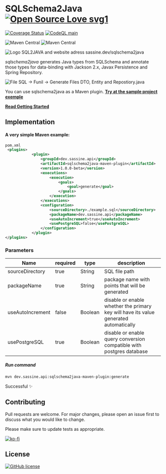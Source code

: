 # SQLSchema2Java  [![Open Source Love svg1](https://badges.frapsoft.com/os/v1/open-source.svg?v=103)](https://github.com/ellerbrock/open-source-badges/)


[![Coverage Status](https://coveralls.io/repos/github/Sassine/sqlschema2java/badge.svg?branch=main)](https://coveralls.io/github/Sassine/sqlschema2java?branch=main)
[![CodeQL main](https://github.com/Sassine/sqlschema2java/actions/workflows/codeql-analysis.yml/badge.svg)](https://github.com/Sassine/sqlschema2java/actions/workflows/codeql-analysis.yml)

![Maven Central](https://img.shields.io/maven-central/v/dev.sassine.api/sqlschema2java-core?color=purple&label=SQLSchema2java%20-%20Core&logo=java&logoColor=red&style=flat-square)
![Maven Central](https://img.shields.io/maven-central/v/dev.sassine.api/sqlschema2java-maven-plugin?color=purple&label=SQLSchema2java%20-%20Maven-Plugin&logo=java&logoColor=red&style=flat-square)


![Logo SQL2JAVA  and website adress sassine.dev/sqlschema2java](https://sassine.dev/assets/images/SQLSchema2Java_Logo2.png)


_sqlschema2java_ generates Java types from SQLSchema and annotate those types for data-binding with Jackson 2.x, Javax Persistence and Spring Repository.

![File SQL -> Funil -> Generate Files DTO, Entity and Repostiory.java](https://sassine.dev/assets/images/funil.png?a=1)



You can use sqlschema2java as a Maven plugin. 
[**Try at the sample project exemple**](https://github.com/Sassine/sqlschema2java/tree/main/sqlschema2java-example)

[**Read Getting Started**](https://github.com/Sassine/sqlschema2java/wiki/Getting-Started)

## Implementation

#### A very simple Maven example:
```xml 
pom.xml
 <plugins>
            <plugin>
                <groupId>dev.sassine.api</groupId>
                <artifactId>sqlschema2java-maven-plugin</artifactId>
                <version>1.0.0-beta</version>
                <executions>
                    <execution>
                        <goals>
                            <goal>generate</goal>
                        </goals>
                    </execution>
                </executions>
                <configuration>
                    <sourceDirectory>./example.sql</sourceDirectory>
                    <packageName>dev.sassine.api</packageName>
                    <useAutoIncrement>true</useAutoIncrement>
                    <usePostgreSQL>false</usePostgreSQL>
                </configuration>
            </plugin>
</plugins>


```
###  Parameters
| Name | required |  type | description |
|--|--|--|--|
| sourceDirectory  | true | String | SQL file path |
| packageName | true | String | package name with points that will be generated |
| useAutoIncrement| false | Boolean| disable or enable whether the primary key will have its value generated automatically |
| usePostgreSQL | true | Boolean | disable or enable query conversion compatible with postgres database |


#####  Run command 
```bash
mvn dev.sassine.api:sqlschema2java-maven-plugin:generate
```
Successful ✨

## Contributing
Pull requests are welcome. For major changes, please open an issue first to discuss what you would like to change.

Please make sure to update tests as appropriate.

[![ko-fi](https://ko-fi.com/img/githubbutton_sm.svg)](https://ko-fi.com/P5P8C2H8Q)

## License

[![GitHub license](https://img.shields.io/github/license/Sassine/sqlschema2java.svg)](https://github.com/Sassine/sqlschema2java/blob/master/LICENSE)
